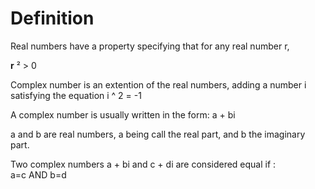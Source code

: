 #  Definition

Real numbers have a property specifying that for any real number r,   

**r** ² > 0  

Complex number is an extention of the real numbers, adding a number i satisfying the equation i ^ 2 = -1  

A complex number is usually written in the form: a + bi  

a and b are real numbers, a being call the real part, and b the imaginary part.  

Two complex numbers a + bi and c + di are considered equal if :  
a=c AND b=d  


